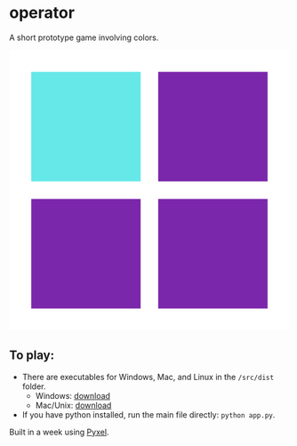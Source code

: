 # operator

A short prototype game involving colors.

<img src="operator.gif">

## To play:
- There are executables for Windows, Mac, and Linux in the `/src/dist` folder.
  - Windows: [download](https://github.com/desmondw/operator/raw/master/src/dist/operator.exe)
  - Mac/Unix: [download](https://github.com/desmondw/operator/raw/master/src/dist/operator)
- If you have python installed, run the main file directly: `python app.py`.

Built in a week using [Pyxel](https://github.com/kitao/pyxel).
